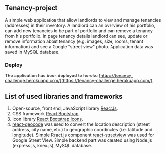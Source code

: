 ## Tenancy-project
A simple web application that allow landlords to view and manage tenancies (addresses) in their inventory. A landlord can an overview of his portfolio, can add new tenancies to be part of  portfolio and can remove a tenancy from his portfolio. In page tenancy details landlord can see, update or remove information about tenancy (e.g. images, size, rooms, tenant information) and see a Google "street view" photo.
Application data was saved in MySQL database.

### Deploy
The application has been deployed to heroku [https://tenancy-challenge.herokuapp.com/](https://tenancy-challenge.herokuapp.com/).

## List of used libraries and frameworks

1. Open-source, front end, JavaScript library [ReactJs](https://reactjs.org/).
2. CSS framework [React Bootstrap](https://react-bootstrap.netlify.app/).
3. Icon library [React Bootstrap Icons](https://www.npmjs.com/package/react-bootstrap-icons).
4. [react-geocode](https://www.npmjs.com/package/react-geocode) was used to convert the location description (street address, city name, etc.) to geographic coordinates (i.e. latitude and longitude).
Simple React.js component [react-streetview](https://www.npmjs.com/package/react-streetview) was used for Google Street View.
Simple backend part was created using Node.js (express.js, knex.js), MySQL database.
